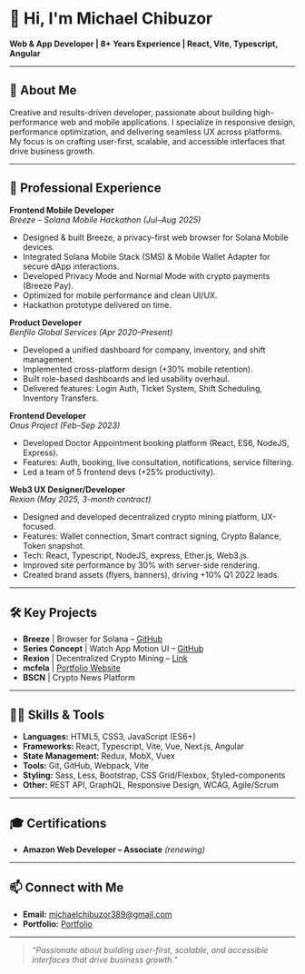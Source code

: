 # 👋 Hi, I'm Michael Chibuzor

**Web & App Developer | 8+ Years Experience | React, Vite, Typescript, Angular**

---

## 🚀 About Me

Creative and results-driven developer, passionate about building high-performance web and mobile applications. I specialize in responsive design, performance optimization, and delivering seamless UX across platforms. My focus is on crafting user-first, scalable, and accessible interfaces that drive business growth.

---

## 💼 Professional Experience

**Frontend Mobile Developer**  
_Breeze – Solana Mobile Hackathon (Jul–Aug 2025)_  
- Designed & built Breeze, a privacy-first web browser for Solana Mobile devices.
- Integrated Solana Mobile Stack (SMS) & Mobile Wallet Adapter for secure dApp interactions.
- Developed Privacy Mode and Normal Mode with crypto payments (Breeze Pay).
- Optimized for mobile performance and clean UI/UX.
- Hackathon prototype delivered on time.

**Product Developer**  
_Benfilo Global Services (Apr 2020–Present)_  
- Developed a unified dashboard for company, inventory, and shift management.
- Implemented cross-platform design (+30% mobile retention).
- Built role-based dashboards and led usability overhaul.
- Delivered features: Login Auth, Ticket System, Shift Scheduling, Inventory Transfers.

**Frontend Developer**  
_Onus Project (Feb–Sep 2023)_  
- Developed Doctor Appointment booking platform (React, ES6, NodeJS, Express).
- Features: Auth, booking, live consultation, notifications, service filtering.
- Led a team of 5 frontend devs (+25% productivity).

**Web3 UX Designer/Developer**  
_Rexion (May 2025, 3-month contract)_  
- Designed and developed decentralized crypto mining platform, UX-focused.
- Features: Wallet connection, Smart contract signing, Crypto Balance, Token snapshot.
- Tech: React, Typescript, NodeJS, express, Ether.js, Web3.js.
- Improved site performance by 30% with server-side rendering.
- Created brand assets (flyers, banners), driving +10% Q1 2022 leads.

---

## 🛠 Key Projects

- **Breeze** | Browser for Solana – [GitHub](https://github.com/xAetherLabs/BreezeBrowser)
- **Series Concept** | Watch App Motion UI – [GitHub](https://github.com/series-concept)
- **Rexion** | Decentralized Crypto Mining – [Link](https://rexion.netlify.app)
- **mcfela** | [Portfolio Website](https://mcfela.framer.ai)
- **BSCN** | Crypto News Platform

---

## 🧑‍💻 Skills & Tools

- **Languages:** HTML5, CSS3, JavaScript (ES6+)
- **Frameworks:** React, Typescript, Vite, Vue, Next.js, Angular
- **State Management:** Redux, MobX, Vuex
- **Tools:** Git, GitHub, Webpack, Vite
- **Styling:** Sass, Less, Bootstrap, CSS Grid/Flexbox, Styled-components
- **Other:** REST API, GraphQL, Responsive Design, WCAG, Agile/Scrum

---

## 🎓 Certifications

- **Amazon Web Developer – Associate** _(renewing)_

---

## 📫 Connect with Me

- **Email:** michaelchibuzor389@gmail.com
- **Portfolio:** [Portfolio](https://mcfela.framer.ai)

---

> _“Passionate about building user-first, scalable, and accessible interfaces that drive business growth.”_
